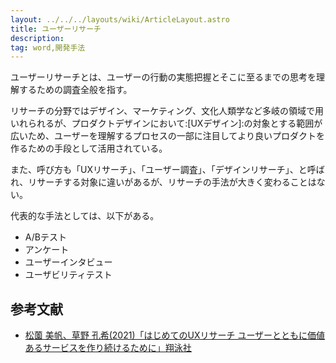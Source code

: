 ```yaml
---
layout: ../../../layouts/wiki/ArticleLayout.astro
title: ユーザーリサーチ
description:
tag: word,開発手法
---
```


ユーザーリサーチとは、ユーザーの行動の実態把握とそこに至るまでの思考を理解するための調査全般を指す。

リサーチの分野ではデザイン、マーケティング、文化人類学など多岐の領域で用いれられるが、プロダクトデザインにおいて:[UXデザイン]:の対象とする範囲が広いため、ユーザーを理解するプロセスの一部に注目してより良いプロダクトを作るための手段として活用されている。

また、呼び方も「UXリサーチ」、「ユーザー調査」、「デザインリサーチ」、と呼ばれ、リサーチする対象に違いがあるが、リサーチの手法が大きく変わることはない。

代表的な手法としては、以下がある。
- A/Bテスト
- アンケート
- ユーザーインタビュー
- ユーザビリティテスト

## 参考文献
- [松薗 美帆、草野 孔希(2021)「はじめてのUXリサーチ ユーザーとともに価値あるサービスを作り続けるために」翔泳社](https://www.shoeisha.co.jp/book/detail/9784798172972)